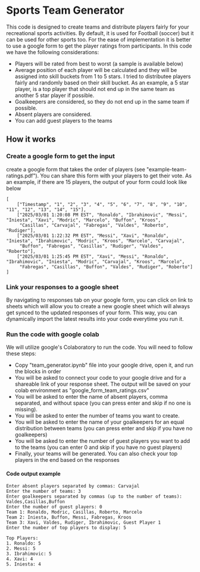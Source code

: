 # Sports Team Generator
This code is designed to create teams and distribute players fairly for your recreational sports activities. By default, it is used for Football (soccer) but it can be used for other sports too. For the ease of implementation it is better to use a google form to get the player ratings from participants. In this code we have the following considerations:

- Players will be rated from best to worst (a sample is available below)
- Average position of each player will be calculated and they will be assigned into skill buckets from 1 to 5 stars. I tried to distributee players fairly and randomly based on their skill bucket. As an example, a 5 star player, is a top player that should not end up in the same team as another 5 star player if possible.
- Goalkeepers are considered, so they do not end up in the same team if possible.
- Absent players are considered.
- You can add guest players to the teams

## How it works
### Create a google form to get the input
create a google form that takes the order of players (see "example-team-ratings.pdf"). You can share this form with your players to get their vote. As an example, if there are 15 players, the output of your form could look like below
```
[
    ["Timestamp", "1", "2", "3", "4", "5", "6", "7", "8", "9", "10", "11", "12", "13", "14", "15"],
    ["2025/03/01 1:20:08 PM EST", "Ronaldo", "Ibrahimovic", "Messi", "Iniesta", "Xavi", "Modric", "Marcelo", "Buffon", "Kroos",
     "Casillas", "Carvajal", "Fabregas", "Valdes", "Roberto", "Rudiger"],
    ["2025/03/01 1:22:32 PM EST", "Messi", "Xavi", "Ronaldo", "Iniesta", "Ibrahimovic", "Modric", "Kroos", "Marcelo", "Carvajal",
     "Buffon", "Fabregas", "Casillas", "Rudiger", "Valdes", "Roberto"],
    ["2025/03/01 1:25:45 PM EST", "Xavi", "Messi", "Ronaldo", "Ibrahimovic", "Iniesta", "Modric", "Carvajal", "Kroos", "Marcelo",
     "Fabregas", "Casillas", "Buffon", "Valdes", "Rudiger", "Roberto"]
]
```

### Link your responses to a google sheet
By navigating to responses tab on your google form, you can click on link to sheets which will allow you to create a new google sheet which will always get synced to the updated responses of your form. This way, you can dynamically import the latest results into your code everytime you run it.

### Run the code with google colab
We will utilize google's Colaboratory to run the code. You will need to follow these steps:
 - Copy "team_generator.ipynb" file into your google drive, open it, and run the blocks in order
 - You will be asked to connect your code to your google drive and for a shareable link of your response sheet. The output will be saved on your colab environment as "google_form_team_ratings.csv"
 - You will be asked to enter the name of absent players, comma separated, and without space (you can press enter and skip if no one is missing).
 - You will be asked to enter the number of teams you want to create.
 - You will be asked to enter the name of your goalkeepers for an equal distribution between teams (you can press enter and skip if you have no goalkeepers)
 - You will be asked to enter the number of guest players you want to add to the teams (you can enter 0 and skip if you have no guest players)
 - Finally, your teams will be generated. You can also check your top players in the end based on the responses


#### Code output example
```
Enter absent players separated by commas: Carvajal
Enter the number of teams: 3
Enter goalkeepers separated by commas (up to the number of teams): Valdes,Casillas,Buffon
Enter the number of guest players: 0
Team 1: Ronaldo, Modric, Casillas, Roberto, Marcelo
Team 2: Iniesta, Buffon, Messi, Fabregas, Kroos
Team 3: Xavi, Valdes, Rudiger, Ibrahimovic, Guest Player 1
Enter the number of top players to display: 5

Top Players:
1. Ronaldo: 5
2. Messi: 5
3. Ibrahimovic: 5
4. Xavi: 4
5. Iniesta: 4
```
